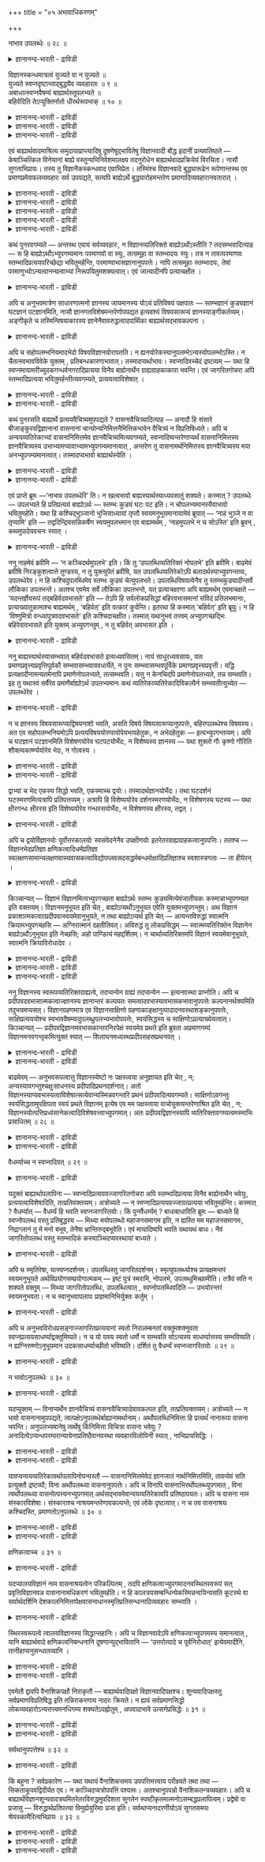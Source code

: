 +++
title = "०५ अभावाधिकरणम्"

+++

नाभाव उपलब्धेः ॥ २८ ॥  
<details><summary>ज्ञानानन्द-भारती - द्राविडी</summary>

नाबाव उबलप्ते: ॥ २८ ॥
</details>

विज्ञानस्कन्धमात्रत्वं युज्यते वा न युज्यते ॥  
युज्यते स्वप्नदृष्टान्ताद्बुद्ध्यैव व्यवहारतः ॥ ९ ॥  
अबाधात्स्वप्नवैषम्यं बाह्यार्थस्तूपलभ्यते ॥  
बहिर्वदिति तेऽप्युक्तिर्नातो धीरर्थरूपभाक् ॥ १० ॥  
<details><summary>ज्ञानानन्द-भारती - द्राविडी</summary>

--वैयासिक-न्यायमाला
</details>

<details><summary>ज्ञानानन्द-भारती - द्राविडी</summary>

विक्ञाऩस्कन्दम् मात्तिरम् ताऩ् उण्डॆऩ्बदु पॊरुन्दुमा? पॊरुन्दादा? (स्वप्ऩत्तिल् पुत्तियिऩाल् मात्तिरमे व्यवहारम् इरुन्दु वरुवदाल्, स्वप्ऩ तिरुष्टान्दत्तैक् कॊण्डु (इन्द मदम्) पॊरुन्दक् कूडियदु ताऩ्।
</details>

<details><summary>ज्ञानानन्द-भारती - द्राविडी</summary>

(स्वप्ऩम् विऴित्तुक् कॊण्डवुडऩ्) पादिक्कप्पडु वदाल् स्वप्ऩत्तिलिरुन्दु विऴिप्पु निलै वेऱुबट्टुळ्ळदु। वॆळि पदार्त्तमो पार्क्कप्पडुगिऱदु। मेलुम् "वॆळियि लुळ्ळदु पोल" ऎऩ्ऱु नी सॊल्वदुमे (अदु इरुप्पदऱ्कुम् पिरमाणम्)। आगैयाल् विषयङ्गळिऩ् रूबत्तै तरिप्पदु पुत्तियल्ल।
</details>

एवं बाह्यार्थवादमाश्रित्य समुदायाप्राप्त्यादिषु दूषणेषूद्भावितेषु विज्ञानवादी बौद्ध इदानीं प्रत्यवतिष्ठते — केषाञ्चित्किल विनेयानां बाह्ये वस्तुन्यभिनिवेशमालक्ष्य तदनुरोधेन बाह्यार्थवादप्रक्रियेयं विरचिता। नासौ सुगताभिप्रायः। तस्य तु विज्ञानैकस्कन्धवाद एवाभिप्रेतः। तस्मिंश्च विज्ञानवादे बुद्ध्यारूढेन रूपेणान्तस्थ एव प्रमाणप्रमेयफलव्यवहारः सर्व उपपद्यते, सत्यपि बाह्येऽर्थे बुद्ध्यारोहमन्तरेण प्रमाणादिव्यवहारानवतारात् ।

<details><summary>ज्ञानानन्द-भारती - द्राविडी</summary>

\[पौत्तर्गळिल् क्षणिगमाऩ समुदाय रूबमाऩ पाह्य वस्तुक्कळै ऒप्पुक्कॊळ्गिऱ सौत्रान्दिग- वैबाषिगर्गळिऩ् मदम् मुऩ् अदिगरणत्तिल् निरागरिक् कप्पट्टदु। इन्दअदिगरणत्तिल् मऱ्ऱॊरु पिरिविऩराऩ योगासारऩ् ऎऩ्ऱ विक्ञाऩवादियिऩ् मदम् कण्डिक्कप् पडुगिऱदु। अवर्गळ् सॊल्वदु: "वास्तवत्तिल् वॆळियिल् पदार्त्तम् ऒऩ्ऱुमे किडैयादु ऎल्लाम् उळ्ळेयुळ्ळ क्षणिगमाऩ विक्ञाऩम्दाऩ्। अदुवे वॆळियिलुळ्ळ वस्तुबोल् तोऱ्ऱमळिक्किऱदु। स्वप्ऩावस्तैयिल् वॆळि वस्तुक्कळ् इल्लामले ञाऩत्तालेये व्यवहारम् नडैबॆऱुवदुबोल् जाक्रत् कालत्तिलुम् नडैबॆऱलाम्। आगैयाल् विक्ञाऩम् तविर वेऱु ऒऩ्ऱुमिल्लै अदु क्षणिगम्”।
</details>

<details><summary>ज्ञानानन्द-भारती - द्राविडी</summary>

इन्द मदम् सरियल्ल स्वप्ऩत्तिल् कण्ड पदार्त्तङ्गळुक्कु विऴित्तुक् कॊण्डवुडऩ् पादम् एऱ्पडुवदाल् अङ्गु वस्तुक्कळ् इल्लै, तोऱ्ऱम् ताऩ् ऎऩ्गिऱोम्। आऩाल् जाक्रत् कालत्तिल् कण्ड पदार्त्तङ्गळुक्कु पादम् एऱ्पडुवदिल्लैये अदै ऎप्पडि इल्लै ऎऩ्ऱु सॊल्ल मुडियुम्? आगवे स्वप्ऩ तिरुष्टान्दम् इङ्गु पॊरुन्दादु। इन्दिरियङ्गळाल् वॆळियिल् नेरिल् काण्बदे वॆळि वस्तुक्कळ् उण्डु ऎऩ्बदऱ्कु पिरमाणम्। मेलुम् "वॆळियिल् पोल ऎऩ्ऱु नी उबमाऩमागच् चॊल्वदालेये वॆळिप्पॊरुळ् इरुक्कवेण्डुम् पिरसित्तमाग इल्लाद पॊरुळै ऎव्विदम् उबमाऩ मागच् चॊल्ल मुडियुम्? आगैयाल् विक्ञाऩ वादम् सरियल्ल ऎऩ्बदु सित्तान्दम्।\]
</details>

<details><summary>ज्ञानानन्द-भारती - द्राविडी</summary>

इव्विदम् (इदुवरै) वॆळि पदार्त्तम् उण्डु ऎऩ्ऱ वादत्तै आसिरयित्तु समुदायमेऱ्पडादॆऩ्बदु मुदलाऩ तूषणङ्गळै ऎडुत्तुक्काट्टुम्बोदु, विक्ञाऩ वादियाऩ पौत्तऩ् इप्पॊऴुदु किळम्बुगिऱाऩ्।
</details>

<details><summary>ज्ञानानन्द-भारती - द्राविडी</summary>

सिल शिष्यर्गळुक्कु वॆळियिलुळ्ळ वस्तुविल् इरुक्कुम् पऱ्ऱुदलैक् करुदि अल्लवा, अदैयऩु सरित्तु इन्द वॆळि पदार्त्त वादमुऱैयाऩदु एऱ्पट्टदु? अदु सुगदरुडैय (पुत्तरुडैय) अबिप्रा यमिल्लै। अवरुक्को विक्ञाऩम् (अऱिवु) ऎऩ्ऱ ऒरे स्कन्दत्तैच् चॊल्लुम् वादम्दाऩ् सम्मदमाऩदु।
</details>

<details><summary>ज्ञानानन्द-भारती - द्राविडी</summary>

अन्द विक्ञाऩ वादत्तिल्, पिरमाणम् पिरमेयम् पलऩ् ऎऩ्ऱ ऎल्ला व्यवहारमुम् पुत्तियिल् एऱियुळ्ळ उरुवत्तुडऩ्, उळ्ळेयिरुप्पदागवे एऱ्पडुवदाल् पॊरुन्दुगिऱदु। वॆळि पदार्त्तमिरुन्दालुङ्गूड, पुत्तियिल् एऱुदल् इल्लामल्, पिरमाणम् मुदलाऩ व्यवहारम् एऱ्पडाददिऩाल्।
</details>

कथं पुनरवगम्यते — अन्तस्थ एवायं सर्वव्यवहारः, न विज्ञानव्यतिरिक्तो बाह्योऽर्थोऽस्तीति ? तदसम्भवादित्याह — स हि बाह्योऽर्थोऽभ्युपगम्यमानः परमाणवो वा स्युः, तत्समूहा वा स्तम्भादयः स्युः। तत्र न तावत्परमाणवः स्तम्भादिप्रत्ययपरिच्छेद्या भवितुमर्हन्ति, परमाण्वाभासज्ञानानुपपत्तेः। नापि तत्समूहाः स्तम्भादयः, तेषां परमाणुभ्योऽन्यत्वानन्यत्वाभ्यां निरूपयितुमशक्यत्वात्। एवं जात्यादीनपि प्रत्याचक्षीत ।

<details><summary>ज्ञानानन्द-भारती - द्राविडी</summary>

इन्द ऎल्ला व्यवहारमुम् उळ्ळेयुळ्ळदुदाऩ्। विक्ञाऩत्तिऱ्कु वेऱाग वॆळि पदार्त्तम् किडैयादु ऎऩ्ऱु ऎप्पडि अऱियप्पडुगिऱदु ऎऩ्ऱाल्, अदु सम्बविक्काददिऩाल् ऎऩ्ऱु सॊल्गिऱाऩ्। ऒप्पुक् कॊळ्ळप्पडुगिऱ अन्द वॆळि पदार्त्तम् ऎऩ्बदु परमाणुक्कळाग इरुक्कुमा अल्लदु, अवैगळिऩ् समूहङ्गळागिय तूण् मुदलियदाग इरुक्कुमा? अदिल् परमाणुक्कळो स्तम्बम् (तूण्) मुदलाऩ अऱिविऩ् विषयमाग इरुक्कमुडियादु (स्तूलमाऩ ऒरु तूण् ऎऩ्ऱ ञाऩम् एऱ्पडमुडियादु) तूण् मुदलियवै अवैगळुडैय (परमाणुक्कळिऩ्) समूहङ्गळ् ऎऩ्ऱु सॊल्लमुडियादु। अवै परमाणुक्कळिलिरुन्दु वेऱा वेऱिल्लैया ऎऩ्ऱु निरूबिक्कमुडियाददिऩाल् इव्विदमे जादि (इऩम्) मुदलियवैगळैयुम् इल्लै ऎऩ्ऱु सॊल्लिविडलाम्। \[जादि, कुणम्, कर्मा इवै इवैगळैयुडैयदिलिरुन्दु वेऱा वेऱिल्लैया ऎऩ्ऱु निरूबिक्क मुडियाददिऩाल्\]
</details>

अपि च अनुभवमात्रेण साधारणात्मनो ज्ञानस्य जायमानस्य योऽयं प्रतिविषयं पक्षपातः — स्तम्भज्ञानं कुड्यज्ञानं घटज्ञानं पटज्ञानमिति, नासौ ज्ञानगतविशेषमन्तरेणोपपद्यत इत्यवश्यं विषयसारूप्यं ज्ञानस्याङ्गीकर्तव्यम्। अङ्गीकृते च तस्मिन्विषयाकारस्य ज्ञानेनैवावरुद्धत्वादपार्थिका बाह्यार्थसद्भावकल्पना ।

<details><summary>ज्ञानानन्द-भारती - द्राविडी</summary>

मेलुम्, अऩुबवमात्तिरत्तिऩाल् पॊदुवायुळ्ळ तऩ्मैयुडैयदाय् एऱ्पडुम् ञाऩत्तिऱ्कु ऒव्वॊरु विषयमाग तूण् ञाऩम्, सुवर्ञाऩम्, कुडञाऩम्, वस्तिरञाऩम् ऎऩ्ऱ इन्द पक्षबादम् (तऩित्तऩियाय् कुऱिप्पिडुदल्) ऎदु उण्डो, अदु ञाऩत्तिलुळ्ळ वित्यासमऩ्ऩियिल् पॊरुन्दादु ऎऩ्ऱु ञाऩत्तिऱ्कु विषयत्तुडऩ् सारूप्यम् (समाऩ रूबत्तुडऩिरुक्कुम् तऩ्मै) अवसियम् अङ्गीगरिक्कवेण्डुम्। अदु अङ्गीगरिक्कप्पट्टाल्, विषयत्तिऩ् आगारम् (उरुवम्) ञाऩत्तिऩालेये सित्तित्तुविडुगिऱबडियाल्, वॆळि पदार्त्तत्तिऱ्कु इरुप्पै कल्बिप्पदु पिरयोजऩमऱ्ऱदु।
</details>

अपि च सहोपलम्भनियमादभेदो विषयविज्ञानयोरापतति। न ह्यनयोरेकस्यानुपलम्भेऽन्यस्योपलम्भोऽस्ति। न चैतत्स्वभावविवेके युक्तम् , प्रतिबन्धकारणाभावात्। तस्मादप्यर्थाभावः। स्वप्नादिवच्चेदं द्रष्टव्यम् — यथा हि स्वप्नमायामरीच्युदकगन्धर्वनगरादिप्रत्यया विनैव बाह्येनार्थेन ग्राह्यग्राहकाकारा भवन्ति। एवं जागरितगोचरा अपि स्तम्भादिप्रत्यया भवितुमर्हन्तीत्यवगम्यते, प्रत्ययत्वाविशेषात् ।

<details><summary>ज्ञानानन्द-भारती - द्राविडी</summary>

मेलुम्, सेर्न्देयऱिप्पडुगिऱदॆऩ्ऱ नियमत्ति ऩाल्, , विषयत्तिऱ्कुम्, विक्ञाऩत्तिऱ्कुम् ‘अबेदम् (वेऱिल्लात् तऩ्मै) एऱ्पडुगिऩ्ऱदु। एऩॆऩ्ऱाल् इवैगळिल् ऒऩ्ऱु अऱियप्पडविल्लैयाऩाल् मऱ्ऱॊऩ्ऱुम् अऱियप्पडुवदिल्लै। इदुवो स्वबावत्तिल् वॆव्वेऱायिरुन्दाल् युक्तमागादु, तडै सॆय्यक्कूडिय कारणमिल्लाददिऩाल्। अदिऩालेयुम् कूड, वॆळिप्पदार्त्तत्तिऱ्कु इल्लामै।
</details>

<details><summary>ज्ञानानन्द-भारती - द्राविडी</summary>

स्वप्ऩम् मुदलियदैप् पोलवुम् इदु अऱियप् पड वेण्डुम्। ऎप्पडि स्वप्ऩम्, मायै, काऩल् जलम्, कन्दर्व नगरम् मुदलिय अऱिवुगळ् वॆळि पदार्त्तम् इल्लामले । किरहिक्कप्पडुवदु किरहिप्पदु ऎऩ्ऱ वडिवमाग ‘आगिऩ्ऱऩवो अव्विदमे विऴिप्पि लुण्डागुम् तूण् मुदलिय 'अऱिवुगळुम् इरुप्पदु न्यायम् ऎऩ्ऱु तॆरिगिऱदु। पिरत्ययम् ऎऩ्ऱ तऩ्मैयिल् विसेषमिल्लाददिऩाल्।
</details>

कथं पुनरसति बाह्यार्थे प्रत्ययवैचित्र्यमुपपद्यते ? वासनावैचित्र्यादित्याह — अनादौ हि संसारे बीजाङ्कुरवद्विज्ञानानां वासनानां चान्योन्यनिमित्तनैमित्तिकभावेन वैचित्र्यं न विप्रतिषिध्यते। अपि च अन्वयव्यतिरेकाभ्यां वासनानिमित्तमेव ज्ञानवैचित्र्यमित्यवगम्यते, स्वप्नादिष्वन्तरेणाप्यर्थं वासनानिमित्तस्य ज्ञानवैचित्र्यस्य उभाभ्यामप्यावाभ्यामभ्युपगम्यमानत्वात् , अन्तरेण तु वासनामर्थनिमित्तस्य ज्ञानवैचित्र्यस्य मया अनभ्युपगम्यमानत्वात्। तस्मादप्यभावो बाह्यार्थस्येति ।

<details><summary>ज्ञानानन्द-भारती - द्राविडी</summary>

वॆळिप्पदार्त्तम् इल्लैयाऩाल् अऱिविल् वैसित्र्यम् (पलविदमाऩ तऩ्मै) ऎप्पडि पॊरुत्त मागुम्? ऎऩ्ऱाल्, वासऩैगळिऩ् वैसित्र्यत्तिऩाल् ऎऩ्ऱु सॊल्गिऱार् अनादियायुळ्ळ संसारत्तिल्, विदैयुम् मुळैयुम्बोल, विक्ञाऩङ्गळुक्कुम् वासऩैगळुक्कुम् ऒऩ्ऱुक्कॊऩ्ऱु निमित्तमायुम् नैमित्तिगमायुमुळ्ळ तऩ्मैयिऩाल् वैसित्र्यम् इरुप्पदाग सॊल्वदु विरोदप्पडादु।
</details>

<details><summary>ज्ञानानन्द-भारती - द्राविडी</summary>

मेलुम्, अऩ्वयत्तिऩालुम् वियदिरेगत्तिऩालुम् वासऩैगळै निमित्तमायुडैयदुदाऩ् ञाऩत्तिलुळ्ळ वैसित्र्यम् ऎऩ्ऱु अऱियप्पडुगिऱदु; स्वप्ऩम् मुदलियवैगळिल् पदार्त्तम् इल्लादबोदिलुम् वासऩैगळै निमित्तमायुडैयदु ञाऩत्तिलुळ्ळ वैसिदर्यम् ऎऩ्ऱु नम् इरुवर्गळालुमे ऒप्पुक् कॊळ्ळप्पडुवदाल्। वासऩैयिल्लामल्, पदार्त्तत्तै निमित्तमायुडैयदाऩ ञाऩ वैसित्र्यम् ऎऩ्ऩाल् ऒप्पुक्कॊळ्ळप्पडाददिऩाल्, आगैयालुम् वॆळि पदार्त्तत्तिऱ्कु इल्लामै (सित्तिक्किऱदु) ऎऩ्ऱु।
</details>

एवं प्राप्ते ब्रूमः —‘नाभाव उपलब्धेरि’ ति। न खल्वभावो बाह्यस्यार्थस्याध्यवसातुं शक्यते। कस्मात् ? उपलब्धेः — उपलभ्यते हि प्रतिप्रत्ययं बाह्योऽर्थः — स्तम्भः कुड्यं घटः पट इति। न चोपलभ्यमानस्यैवाभावो भवितुमर्हति। यथा हि कश्चिद्भुञ्जानो भुजिसाध्यायां तृप्तौ स्वयमनुभूयमानायामेवं ब्रूयात् — ‘नाहं भुञ्जे न वा तृप्यामि’ इति — तद्वदिन्द्रियसन्निकर्षेण स्वयमुपलभमान एव बाह्यमर्थम् , ‘नाहमुपलभे न च सोऽस्ति’ इति ब्रुवन् , कथमुपादेयवचनः स्यात् ।

<details><summary>ज्ञानानन्द-भारती - द्राविडी</summary>

सित्तान्दम्: इव्विदम् एऱ्पडुम्बोदु सॊल् किऱोम्: “इल्लैयॆऩ्बदिल्लै, अऱियप्पडुवदाल्” ऎऩ्ऱु। वॆळि पदार्त्तत्तिऱ्कु अबावम्, इल्लामै तीर्माऩिक्कमुडियादु। एऩ्? 'अऱियप्पडुवदाल्" ऒव्वॊरु अऱिविलुम् वॆळिप्पदार्त्तम् - तूण्, सुवर्, कुडम्, वस्तिरम् ऎऩ्ऱु अऱियप्पडुगिऱदिल्लैया? अऱियप्पडुम् वस्तुविऱ्के इल्लामै इरुप्पदु न्यायमागादु साप्पिट्टुक् कॊण्डिरुक्किऱ ऒरुवऩ् साप्पिडुवदिऩाल् एऱ्पडुम् तिरुप्ति तऩ्ऩाल् अऩुबविक् कप्पट्टुक् कॊण्डिरुक्कुम्बोदु, “नाऩ् साप्पिड विल्लै, नाऩ् तिरुप्तियडैयविल्लै” ऎऩ्ऱु इव्वाऱु सॊऩ्ऩाऩेयाऩाल् ऎप्पडियो, अप्पडियेदाऩ् इन्दिरियत्तिऩुडैय सेर्क्कैयिऩाल् वॆळिप्पदार् त्तत्तै ताऩ् अऱिन्दुगॊण्डे “नाऩ् अऱियविल्लै, अदुवुम् इल्लै” ऎऩ्ऱु सॊल्बवऩ् ऒप्पुक्कॊळ्ळक् कूडिय पेच्चुळ्ळवऩाग ऎप्पडियावाऩ्?
</details>

ननु नाहमेवं ब्रवीमि — ‘न कञ्चिदर्थमुपलभे’ इति। किं तु ‘उपलब्धिव्यतिरिक्तं नोपलभे’ इति ब्रवीमि। बाढमेवं ब्रवीषि निरङ्कुशत्वात्ते तुण्डस्य, न तु युक्त्युपेतं ब्रवीषि, यत उपलब्धिव्यतिरेकोऽपि बलादर्थस्याभ्युपगन्तव्यः, उपलब्धेरेव। न हि कश्चिदुपलब्धिमेव स्तम्भः कुड्यं चेत्युपलभते। उपलब्धिविषयत्वेनैव तु स्तम्भकुड्यादीन्सर्वे लौकिका उपलभन्ते। अतश्च एवमेव सर्वे लौकिका उपलभन्ते, यत् प्रत्याचक्षाणा अपि बाह्यमर्थम् एवमाचक्षते — ‘यदन्तर्ज्ञेयरूपं तद्बहिर्वदवभासते’ इति — तेऽपि हि सर्वलोकप्रसिद्धां बहिरवभासमानां संविदं प्रतिलभमानाः, प्रत्याख्यातुकामाश्च बाह्यमर्थम् , ‘बहिर्वत्’ इति वत्कारं कुर्वन्ति। इतरथा हि कस्मात् ‘बहिर्वत्’ इति ब्रूयुः। न हि ‘विष्णुमित्रो वन्ध्यापुत्रवदवभासते’ इति कश्चिदाचक्षीत। तस्मात् यथानुभवं तत्त्वम् अभ्युपगच्छद्भिः बहिरेवावभासते इति युक्तम् अभ्युपगन्तुम् , न तु बहिर्वत् अवभासत इति ।

<details><summary>ज्ञानानन्द-भारती - द्राविडी</summary>

"ऒरु पदार्त्तत्तैयुम् नाऩ् अऱियविल्लै ऎऩ्ऱु इव्विदम् सॊल्लविल्लै। अऱिविऱ्कु वेऱाग ऎदैयुम् अऱियविल्लै ऎऩ्ऱुदाऩ् सॊल्गिऱेऩ्" ऎऩ्ऱाल्, वास्तवम्। अव्विदम्दाऩ् सॊल्गिऱाय्, उऩ् वाय्क्कुत् तडैयिल्लाददिऩाल् पेसुवदिल् कट्टुप्पाडु इल्लाददिऩाल्); आऩाल्, पॊरुत्तत् तुडऩ् कूडिऩदागच् चॊल्लविल्लै। एऩॆऩ्ऱाल्, अऱिवदिऩालेये अऱिविऱ्कु वेऱायिरुक्कुम् तऩ्मैयुम्गूड पदार्त्तत् तिऱ्कु "पलात्" कट्टायमाग ऒप्पुक्कॊळ्ळवेण्डियदे यागुम्। ऎवऩुम् अऱिवैये तूण्, सुवर् ऎऩ्ऱु अऱिवदु किडैयादु। उलगत्तिलुळ्ळ यावरुम् तूण्, सुवर् मुदलियवैगळै अऱिविऱ्कु विषयमागवेदाऩ् अऱिगिऱार्गळ्। वॆळिप्पदार्त् तत्तैये मऱुप्पवर्गळुम् कूड, “ऎदु उळ्ळे अऱियप्पडुम् रूबत्तुडऩ् इरुक्किऱदो, अदु वॆळियिल् इरुप्पदु । पोलत् तोऩ्ऱुगिऱदु”। ऎऩ्ऱु ऎदिऩाल् ़ सॊल्गिऱार्गळो, अदिऩालुम्गूड ऎल्ला उलगत्तारुम् इव्विदमागवे (अऱिविऱ्कु विषयमागवे) अऱिगिऱार्गळ्। 'अवर्गळुम् (वॆळिप्पॊरुळै मऱुप्पवरुम्) कूड ऎल्ला उलगत्तारुक्कुम् पिरसित्तमाय् वॆळियिल् तोऩ्ऱुम् ञाऩत्तै अऱिन्दुगॊण्डे, वॆळियिलुळ्ळ पदार्त् तत्तै मऱुक्क ऎण्णम् कॊण्डु “वॆळियिल् पोल” ऎऩ्ऱु “पोल” ऎऩ्ऱ सप्तत्तै उबयोगिक्किऱार्गळ्। वेऱुविदमाऩाल् (वॆळियिल् पॊरुळे इल्लै याऩाल्) 'वॆळियिल् पोल" ऎऩ्ऱु ऎप्पडि सॊल्लुवार्गळ्? "विष्णुमित्रऩ् मलडिमगऩ् पोल तोऩ्ऱुगिऱाऩ्” ऎऩ्ऱु यारुम् सॊल्वदु किडैया तल्लवा? आगैयाल् अऩुबवप्पडि तत्वत्तै ऒप्पुक् कॊळ्बवर्गळाल् "वॆळियिल्दाऩ् तोऩ्ऱुगिऱदु” ऎऩ्ऱु ऒप्पुक्कॊळ्वदुदाऩ् न्यायम्; "वॆळियिल् पोल तोऩ्ऱुगिऱदु” ऎऩ्बदु न्यायमागादु।
</details>

ननु बाह्यस्यार्थस्यासम्भवात् बहिर्वदवभासते इत्यध्यवसितम्। नायं साधुरध्यवसायः, यतः प्रमाणप्रवृत्त्यप्रवृत्तिपूर्वकौ सम्भवासम्भवाववधार्येते, न पुनः सम्भवासम्भवपूर्विके प्रमाणप्रवृत्त्यप्रवृत्ती। यद्धि प्रत्यक्षादीनामन्यतमेनापि प्रमाणेनोपलभ्यते, तत्सम्भवति। यत्तु न केनचिदपि प्रमाणेनोपलभ्यते, तन्न सम्भवति। इह तु यथास्वं सर्वैरेव प्रमाणैर्बाह्योऽर्थ उपलभ्यमानः कथं व्यतिरेकाव्यतिरेकादिविकल्पैर्न सम्भवतीत्युच्येत — उपलब्धेरेव ।

<details><summary>ज्ञानानन्द-भारती - द्राविडी</summary>

वॆळिप्पदार्त्तम् सम्बविक्काददिऩाल् अल्लवा वॆळियिल्बोल तोऩ्ऱुगिऱदु” ऎऩ्ऱु मुडिवु कट्टप्पट्टदु!” ऎऩ्ऱाल्, इन्दत् तीर्माऩम् ऒऴुङ्गाऩ तल्ल। एऩॆऩ्ऱाल्, सम्बविक्कुम् सम्बविक्कादु ऎऩ्ऱ इरण्डुम् पिरमाणम् पिरविरुत्तिक्किऱदा पिरविरुत्तिक्क विल्लैया ऎऩ्बदै मुऩ्ऩिट्टे तीर्माऩिक्कप्पडु किऩ्ऱऩ; सम्बविक्कुम् सम्बविक्कादु ऎऩ्बदै मुऩ्ऩिट्टु पिरमाणत्तिऩ् पिरविरुत्तियुम् पिरविरुत् तियिऩ् इल्लामैयुम् तीर्माऩिक्कप् पडुवदिल्लै। पिरत्यक्षम् मुदलाऩवैगळिल् एदेऩुम् ऒरु पिरमाणत्तिऩालावदु ऎदु अऱियप्पडुगिऱदो, अदु सम्बविक्किऱदु; ऎदु ऒरुविद पिरमाणत्तिऩालुम् अऱियप् पडविल्लैयो, अदु सम्बविक्कादु। इङ्गेयो, अदऱ्कुत्तक्कबडि ऎल्ला पिरमाणङ्गळालेयुमे अऱियप् पडुगिऱ वॆळिप्पदार्त्तम्, वेऱा वेऱिल्लैया ऎऩ्बदु मुदलाऩ विगल्बङ्गळिऩाल्, सम्बविक्कादु ऎऩ्ऱु ऎप्पडि सॊल्लमुडियुम्? अऱियप्पडुगिऱदु ऎऩ्ऱ कारणत् तिऩालेये।
</details>

न च ज्ञानस्य विषयसारूप्याद्विषयनाशो भवति, असति विषये विषयसारूप्यानुपपत्तेः, बहिरुपलब्धेश्च विषयस्य। अत एव सहोपलम्भनियमोऽपि प्रत्ययविषययोरुपायोपेयभावहेतुकः, न अभेदहेतुकः — इत्यभ्युपगन्तव्यम्। अपि च घटज्ञानं पटज्ञानमिति विशेषणयोरेव घटपटयोर्भेदः, न विशेष्यस्य ज्ञानस्य — यथा शुक्लो गौः कृष्णो गौरिति शौक्ल्यकार्ष्ण्ययोरेव भेदः, न गोत्वस्य ।

<details><summary>ज्ञानानन्द-भारती - द्राविडी</summary>

मेलुम्, अऱिविऱ्कु विषयत्तिऩ् सारूप्यम् इरुप्पदिऩाल् विषयत्तिऱ्कु इल्लामै एऱ्पडादु, विषयमेयिल्लैयाऩाल् विषयत्तिऩ् सारूप्यम् ऎऩ्बदु पॊरुन्दादिऩाल्; विषयमुम् वॆळियिल् तॆरिवदाल्। इदिऩालेये सेर्न्दाप्पोल् तॆरिगिऱ तॆऩ्ऱ नियममुम् पिरत्ययत्तिऱ्कुम् (उळ्ञाऩत्तिऱ्कुम्) विषयत्तिऱ्कुम् उबायम् (सादऩम्) उबेयम् (सात्यम्) ऎऩ्ऱ तऩ्मैयै कारणमाग उडैयदु, अबेदत्तै (वेऱाग इल्लामैयै) कारणमागवु टैयदल्ल ऎऩ्ऱु ऒप्पुक्कॊळ्ळवेण्डुम्।
</details>

<details><summary>ज्ञानानन्द-भारती - द्राविडी</summary>

मेलुम्, कुडञाऩम्, वस्तिरञाऩम् ऎऩ्बदिल् विसेषणमायिरुक्कुम् कुडम्, वस्तिरम् इवैगळुक् कुळ्दाऩ् पेदम् (वेऱ्ऱुमै), विसेषिक्कप्पडुम् ञाऩत्तिऱ्कु अल्ल; “वॆळुप्पाऩ पसु, करुप्पाऩ पसु” ऎऩ्बदिल् वॆळुप्पुत् तऩ्मैक्कुम् करुप्पुत् तऩ्मैक्कुम् पेदमे तविर, पसुत् तऩ्मैक्कु अल्ल, ऎऩ्बदु पोल।
</details>

द्वाभ्यां च भेद एकस्य सिद्धो भवति, एकस्माच्च द्वयोः। तस्मादर्थज्ञानयोर्भेदः। तथा घटदर्शनं घटस्मरणमित्यत्रापि प्रतिपत्तव्यम्। अत्रापि हि विशेष्ययोरेव दर्शनस्मरणयोर्भेदः, न विशेषणस्य घटस्य — यथा क्षीरगन्धः क्षीररस इति विशेष्ययोरेव गन्धरसयोर्भेदः, न विशेषणस्य क्षीरस्य, तद्वत् ।

<details><summary>ज्ञानानन्द-भारती - द्राविडी</summary>

इरण्डायिरुप्पवैगळिलिरुन्दु ऒऩ्ऱायिरुप्प तऱ्कु पेदम् सित्तिक्कुम्; ऒऩ्ऱायिरुप्पदिलिरुन्दु इरण्डायिरुप्पवैगळुक्कुम् (पेदम् सित्तिक्कुम्)। आगैयाल् विषयम् ञाऩम् इवैगळुक्कुळ् पेदम्। अप्पडिये कुडत्तिऩ् तर्सऩम्, कुडत्तिऩ् स्मरणम् ऎऩ्ऱ इन्दविडत्तिलुम् अऱिय वेण्डुम्। इङ्गेयुम् विसेषिक् कप्पडुगिऱ तर्सऩम्, स्मरणम् इवैगळुक्कुत्ताऩ् पेदम्, विसेषणमाऩ कुडत्तिऱ्कु इल्लै। पालिऩ् कन्दम् पालिऩ् रसम् ऎऩ्बदिल् विसेषिक्कप्पडुगिऱ कन्दम्, रसम् इवैगळुक्कुत्ताऩ् पेदमे तविर विसेषणमाऩ पालुक्कु इल्लै ऎऩ्बदु ऎप्पडियो अदैप्पोल।
</details>

अपि च द्वयोर्विज्ञानयोः पूर्वोत्तरकालयोः स्वसंवेदनेनैव उपक्षीणयोः इतरेतरग्राह्यग्राहकत्वानुपपत्तिः। ततश्च — विज्ञानभेदप्रतिज्ञा क्षणिकत्वादिधर्मप्रतिज्ञा स्वलक्षणसामान्यलक्षणवास्यवासकत्वाविद्योपप्लवसदसद्धर्मबन्धमोक्षादिप्रतिज्ञाश्च स्वशास्त्रगताः — ता हीयेरन् ।

<details><summary>ज्ञानानन्द-भारती - द्राविडी</summary>

मेलुम्, मुऩ्बिऩ् कालङ्गळिलुळ्ळ इरण्डु अऱिवुगळुम् तम् तम् अऱिविऩुडऩेये नासमागि विडुगिऱबडियाल्, ऒऩ्ऱुक्कॊऩ्ऱु किरहिक्कप्पडुवदु, किरहिप्पदु ऎऩ्ऱ तऩ्मै पॊरुन्दादु। (इरण्डुम् क्षणिगमायिरुप्पदालुम्, इरण्डैयुम् किरहिप् पदऱ्कुळ्ळ स्तिरमाऩ वेऱु अऱिवै ऒप्पुक् कॊळ्ळाददिऩालुम्) अदिऩालेये, विक्ञाऩङ् गळुक्कुळ् पेदम् ऎऩ्ऱ पिरदिक्ञै, क्षणिगत्तऩ्मै मुदलाऩ तर्म विषयमाऩ पिरदिक्ञै, तऩिप्पट्टदु, पॊदुवाऩदु वास्य वासगत्तऩ्मै (पिऩ् वरुम् ञाऩम् मुऩ् उळ्ळ ञाऩम्) अवित्या सम्बन्दत्ताल् एऱ्पडुम् सत् तर्मम् असत् तर्मम् सदसत् तर्मम्, पन्दम्, मोक्षम्, मुदलाऩ अन्द पिरदिक्ञैगळुम् तऩ् सास्तिरत्तिलुळ्ळवै कॆट्टुविडुम्।
</details>

किञ्चान्यत् — विज्ञानं विज्ञानमित्यभ्युपगच्छता बाह्योऽर्थः स्तम्भः कुड्यमित्येवंजातीयकः कस्मान्नाभ्युपगम्यत इति वक्तव्यम्। विज्ञानमनुभूयत इति चेत् , बाह्योऽप्यर्थोऽनुभूयत एवेति युक्तमभ्युपगन्तुम्। अथ विज्ञानं प्रकाशात्मकत्वात्प्रदीपवत्स्वयमेवानुभूयते, न तथा बाह्योऽप्यर्थ इति चेत् — अत्यन्तविरुद्धां स्वात्मनि क्रियामभ्युपगच्छसि — अग्निरात्मानं दहतीतिवत्। अविरुद्धं तु लोकप्रसिद्धम् — स्वात्मव्यतिरिक्तेन विज्ञानेन बाह्योऽर्थोऽनुभूयत इति नेच्छसि; अहो पाण्डित्यं महद्दर्शितम्। न चार्थाव्यतिरिक्तमपि विज्ञानं स्वयमेवानुभूयते, स्वात्मनि क्रियाविरोधादेव ।

<details><summary>ज्ञानानन्द-भारती - द्राविडी</summary>

वेऱॊरु विषयम् विक्ञाऩम् विक्ञाऩम् ऎऩ्ऱु ऒप्पुक्कॊळ्गिऱवराल्, तूण् सुवर् ऎऩ्बदु पोलुळ्ळ वॆळिप्पदार्त्तम् एऩ् ऒप्पुक्कॊळ्ळप्पड विल्लैयॆऩ्ऱु सॊल्ल वेण्डुम्; “विक्ञाऩम् अऩुबविक्कप्पडुगिऱदु” ऎऩ्ऱाल्, वॆळिप्पदार्त्तमुम् ताऩ् अऩुबविक्कप्पडुगिऱदेयॆऩ्ऱु ऒप्पुक्कॊळ्वदु उसिदमागुम्।
</details>

<details><summary>ज्ञानानन्द-भारती - द्राविडी</summary>

“विक्ञाऩम्, तीबम्बोल, पिरगास स्वरूब मायिरुप्पदाल् ताऩागवे अऱियप्पडुगिऱदु, वॆळिप्प तार्त्तमो अप्पडियिल्लै” ऎऩ्ऱाल्, मिगवुम् विरुत्तमाग (तऩक्कु) तऩ्ऩिडत्तिलेये किरियै (वियाबारम्) ऎऩ्बदै ऒप्पुक्कॊळ्गिऱाय्, अक्ऩि तऩ्ऩै कॊळुत् तिक्कॊळ्गिऱदु ऎऩ्बदैप् पोल। तऩक्कु वेऱायुळ्ळ विक्ञाऩत्तिऩाल् वॆळिप्पदार्त्तम् अऩुबविक्कप् पडुगिऱदॆऩ्ऱु विरोदमऱ्ऱदाय् उलगत्तिल् पिरसित्त मायिरुप्पदै (ऒप्पुक्कॊळ्ळ) नी विरुम्बविल्लै। अहो आच्चर्यमाऩ महत्ताऩ पाण्डित्यम् काट्टप् पट्टुविट्टदु।
</details>

<details><summary>ज्ञानानन्द-भारती - द्राविडी</summary>

मेलुम्, पदार्त्तत्तिऱ्कु वेऱायुळ्ळ विक्ञाऩम् कूड ताऩागवे अऱियप्पडुवदिल्लै, तऩ्ऩिडत्तिल् तऩक्कु किरियै विरोदप्पडुवदिऩालेये।
</details>

ननु विज्ञानस्य स्वरूपव्यतिरिक्तग्राह्यत्वे, तदप्यन्येन ग्राह्यं तदप्यन्येन — इत्यनवस्था प्राप्नोति। अपि च प्रदीपवदवभासात्मकत्वाज्ज्ञानस्य ज्ञानान्तरं कल्पयतः समत्वादवभास्यावभासकभावानुपपत्तेः कल्पनानर्थक्यमिति तदुभयमप्यसत्। विज्ञानग्रहणमात्र एव विज्ञानसाक्षिणो ग्रहणाकाङ्क्षानुत्पादादनवस्थाशङ्कानुपपत्तेः, साक्षिप्रत्यययोश्च स्वभाववैषम्यादुपलब्ध्रुपलभ्यभावोपपत्तेः, स्वयंसिद्धस्य च साक्षिणोऽप्रत्याख्येयत्वात्। किञ्चान्यत् — प्रदीपवद्विज्ञानमवभासकान्तरनिरपेक्षं स्वयमेव प्रथते इति ब्रुवता अप्रमाणगम्यं विज्ञानमनवगन्तृकमित्युक्तं स्यात् — शिलाघनमध्यस्थप्रदीपसहस्रप्रथनवत् ।

<details><summary>ज्ञानानन्द-भारती - द्राविडी</summary>

“विक्ञाऩत्तिऱ्कु, तऩ् स्वरूबत्तिऱ्कु वेऱा युळ्ळदाल् किरहिक्कप्पडुम् तऩ्मैयॆऩ्ऱाल्, अदुवुम् वेऱॊऩ्ऱाल् किरहिक्कप्पडवेण्डुम्। अदुवुम् मऱ्ऱॊऩ्ऱिऩाल् किरहिक्कप्पडवेण्डुम्। ऎऩ्ऱु अऩवस्तै (मुडिवु इल्लात्तऩ्मै) एऱ्पडुगिऱदु। मेलुम् ञाऩम् तीबम्बोल पिरगास स्वरूबमा यिरुप्पदाल् अदऱ्कु (अदै किरहिक्कक् कूडियदाय्) वेऱु ञाऩम् कल्बिप्पवऩुक्कु, इरण्डुम् सममायिरुप्पदाल् पिरगासप्पडुत्तप्पडुवदु पिरगासप् पडुत्तुवदु ऎऩ्ऱ तऩ्मै पॊरुन्दाददिऩाल् (अन्द) कल्बऩैक्कुप् पिरयोजऩ मऱ्ऱ तऩ्मैये" ऎऩ्ऱाल्, अन्द इरण्डुमे सरियल्ल। विक्ञाऩत्तै किरहित्त मात्तिरत्तिलेये विक्ञाऩत् तिऱ्कु साक्षियायिरुप्पदै किरहिप्पदऱ्कु, आगाङ्ग्षै (वेऱॊऩ्ऱु वेण्डुमॆऩ्ऱ ऎण्णम्) एऱ्पडाद तिऩाल्, अऩवस्तै विषयमाऩ सन्देहम् पॊरुन्दादु।' साक्षिक्कुम् पिरत्ययत्तिऱ्कुम् स्वबावत् तिलेये वित्यासमिरुप्पदिऩाल्, अऱिगिऱदु अऱियप् पडुवदु ऎऩ्ऱ तऩ्मै पॊरुन्दुवदाल् ताऩागवे सित्तमायुळ्ळ साक्षियै मऱुक्क मुडियाददिऩालुम्।
</details>

<details><summary>ज्ञानानन्द-भारती - द्राविडी</summary>

वेऱॊरु विषयम्-विक्ञाऩमाऩदु तीबम्बोल, पिरगासप्पडुत्तुगिऱ वेऱु ऎदैयुम् अबेक्षिक्कामल् ताऩागवे सित्तिक्किऱदु ऎऩ्ऱु सॊल्बवराल्, विक्ञाऩम् पिरमाणङ्गळाल् अऱियप्पडुवदिल्लै, अदै अऱिबवऩुम् किडैयादु, ऎऩ्ऱु सॊऩ्ऩदाग आगिऱदु। इदु कॆट्टियाऩ पाऱैक्कुळ् इरुक्कुम् आयिरम् विळक्कुगळ् सित्तिप्पदु पोल।
</details>

बाढमेवम् — अनुभवरूपत्वात्तु विज्ञानस्येष्टो नः पक्षस्त्वया अनुज्ञायत इति चेत् , न; अन्यस्यावगन्तुश्चक्षुःसाधनस्य प्रदीपादिप्रथनदर्शनात्। अतो विज्ञानस्याप्यवभास्यत्वाविशेषात्सत्येवान्यस्मिन्नवगन्तरि प्रथनं प्रदीपवदित्यवगम्यते। साक्षिणोऽवगन्तुः स्वयंसिद्धतामुपक्षिपता स्वयं प्रथते विज्ञानम् इत्येष एव मम पक्षस्त्वया वाचोयुक्त्यन्तरेणाश्रित इति चेत् , न; विज्ञानस्योत्पत्तिप्रध्वंसानेकत्वादिविशेषवत्त्वाभ्युपगमात्। अतः प्रदीपवद्विज्ञानस्यापि व्यतिरिक्तावगम्यत्वमस्माभिः प्रसाधितम् ॥ २८ ॥

<details><summary>ज्ञानानन्द-भारती - द्राविडी</summary>

“वास्तवम्, अप्पडियेदाऩ् आऩाल् विक्ञाऩत् तिऱ्कु अऩुबवरूबत् तऩ्मैयिरुप्पदाल् ऎङ्गळुक्कु इष्टमायुळ्ळ पक्षम्दाऩ् उम्माल् अऩुमदिक्कप् पडुगिऱदु” ऎऩ्ऱाल्, अप्पडियल्ल, कण् मुदलियदै सादऩमायुडैय, वेऱायुळ्ळ, अऱिबवऩुक्कु तीबम् मुदलियदु सित्तिप्पदागक् काण्बदाल्। आगैयाल्, पिरगासप्पडुत्तप्पडुम् तऩ्मैयिल् वित्यासम् इल्लाद तिऩाल् विक्ञाऩत्तिऱ्कुम् कूड वेऱाय् अऱिबवऩ् इरुन्दाल् ताऩ् तीबत्तैप्पोल, सित्ति एऱ्पडुम् ऎऩ्ऱु अऱियप्पडुगिऱदु।
</details>

<details><summary>ज्ञानानन्द-भारती - द्राविडी</summary>

अऱिगिऱवऩागिय साक्षिक्कु ताऩागवे सित्तिक् कुम् तऩ्मै ऎऩ्ऱु सॊल्लुम् उम्माल् "विक्ञाऩम् ताऩागवे सित्तिक्किऱदु ऎऩ्ऱ इन्द ऎऩ् पक्षम्दाऩ् वेऱु वार्त्तैगळै उबयोगित्तु, आसिरयिक्कप्पट्टि रुक्किऱदु” ऎऩ्ऱाल्, अप्पडियल्ल, (नी सॊल्लुम् विक्ञा ऩत्तिऱ्कु) उत्पत्ति, नासम्, पलवाऱायिरुत्तल्, मुदलिय विसेषङ्गळुडऩ् कूडियिरुक्कुम् तऩ्मै ऒप्पुक्कॊळ् वदाल्। आगैयाल् तीबम्बोल विक्ञाऩत्तिऱ्कुम् कूड वेऱॊऩ्ऱिऩाल् अऱियप्पडुम् तऩ्मै (उण्डॆऩ्ऱु) नम्माल् ऎडुत्तुक्काट्टि तीर्माऩिक्कप्पट्टदु। (२८)
</details>

वैधर्म्याच्च न स्वप्नादिवत् ॥ २९ ॥  
<details><summary>ज्ञानानन्द-भारती - द्राविडी</summary>

वैदर्म्याच्च न स्वप्नादिवत् ॥ २९ ॥
</details>

यदुक्तं बाह्यार्थापलापिना — स्वप्नादिप्रत्ययवज्जागरितगोचरा अपि स्तम्भादिप्रत्यया विनैव बाह्येनार्थेन भवेयुः, प्रत्ययत्वाविशेषादिति, तत्प्रतिवक्तव्यम्। अत्रोच्यते — न स्वप्नादिप्रत्ययवज्जाग्रत्प्रत्यया भवितुमर्हन्ति। कस्मात् ? वैधर्म्यात् — वैधर्म्यं हि भवति स्वप्नजागरितयोः। किं पुनर्वैधर्म्यम् ? बाधाबाधाविति ब्रूमः — बाध्यते हि स्वप्नोपलब्धं वस्तु प्रतिबुद्धस्य — मिथ्या मयोपलब्धो महाजनसमागम इति, न ह्यस्ति मम महाजनसमागमः, निद्राग्लानं तु मे मनो बभूव, तेनैषा भ्रान्तिरुद्बभूवेति। एवं मायादिष्वपि भवति यथायथं बाधः। नैवं जागरितोपलब्धं वस्तु स्तम्भादिकं कस्याञ्चिदप्यवस्थायां बाध्यते ।

<details><summary>ज्ञानानन्द-भारती - द्राविडी</summary>

“स्वप्ऩम् मुदलाऩदिलुळ्ळ अऱिवुगळ् पोल विऴिप्पु तसैयिल् विषयमागिऱ तूण् मुदलिय पिरत्य यङ्गळुम्गूड वॆळिप्पदार्त्तमिल्लामले इरुक्कलाम्, पिरत्ययम् ऎऩ्ऱ तऩ्मैयिल् वित्यासमिल्लाददिऩाल्” ऎऩ्ऱु वॆळिप्पदार्त्तत्तै मऱुक्किऱवऩाल् ऎदु सॊल्लप्पट्टदो, अदऱ्कु पदिल् सॊल्ल वेण्डुम्। इङ्गु सॊल्लप्पडुगिऱदु - स्वप्ऩम् मुदलाऩदिलुळ्ळ अऱिवुगळ् पोल जागिरत् पिरत्ययङ्गळ् इरुप्पदु न्यायमिल्लै। एऩ्? “वैदर्म्यम् इरुप्पदिऩाल्" स्वप्ऩत्तिऱ्कुम्, जागिरत्तिऱ्कुम् वैदर्म्यम् (तर्मत्तिल् वेऱुबाडु) अल्लवा इरुक्किऱदु! ऎऩ्ऩ वैदर्म्यम्? पादिक्कप्पडुवदु पादिक्कप्पडाददु ऎऩ्ऱु सॊल्गिऱोम्। स्वप्ऩत्तिल् अऱियप्पट्ट वस्तुवाऩदु विऴित्तुक् कॊण्डवऩुक्कु “ऎऩ्ऩाल् अऱियप्पट्ट महाजऩङ् गळिऩ् सेर्क्कैयाऩदु मित्यै (वास्तवमिल्लै) ऎऩक्कु (वास्तवत्तिल्) महाजऩङ्गळुडैय समागमम् किडैयादुदाऩ्; ऎऩ्। मऩस् तूक्कत्तिऩाल् सोर्न्दि रुन्ददु। अदिऩाल् इन्द पिरान्दि एऱ्पट्टदु" ऎऩ्ऱु पादिक्कप्पडुगिऱदॆऩ्बदु पिरसित्तम्। इव्विदमे मायै मुदलियवैगळिलुम्गूड 'अप्पडियप्पडि पादिक्कप्पडुवदु इरुक्किऱदु। इदुबोल ऎन्द निलैयिलुम् कूड जागिरत्तिल् अऩुबविक्कप्पडुम् तूण् मुदलिय वस्तुवो पादिक्कप्पडुवदिल्लै।
</details>

अपि च स्मृतिरेषा, यत्स्वप्नदर्शनम्। उपलब्धिस्तु जागरितदर्शनम्। स्मृत्युपलब्ध्योश्च प्रत्यक्षमन्तरं स्वयमनुभूयते अर्थविप्रयोगसम्प्रयोगात्मकम् — इष्टं पुत्रं स्मरामि, नोपलभे, उपलब्धुमिच्छामीति। तत्रैवं सति न शक्यते वक्तुम् — मिथ्या जागरितोपलब्धिः, उपलब्धित्वात् , स्वप्नोपलब्धिवदिति — उभयोरन्तरं स्वयमनुभवता। न च स्वानुभवापलापः प्राज्ञमानिभिर्युक्तः कर्तुम् ।

<details><summary>ज्ञानानन्द-भारती - द्राविडी</summary>

मेलुम्, स्वप्ऩम् काण्बदु ऎऩ्बदु ऎदुवो अदु स्मिरुदि (निऩैवु); जागिरत्तिल् काण्बदो अऱिवु (अऩुबवम्)। स्मिरुदिक्कुम् अऱिदलुक्कुम् उळ्ळ वित्यासम्, विषयत्तिऩ् पिरिवु सेर्क्कै ऎऩ्ऱ तऩ्मै युळ्ळदाग तऩ्ऩाल् नेरिल् अऩुबविक्कप्पडुगिऱदु। “ऎऩ् पिरियमाऩ पुत्तिरऩै निऩैक्किऱेऩ्, काणविल्लै, काण विरुम्बुगिऱेऩ्" ऎऩ्ऱु। अङ्गु इव्विदमिरुप्पदाल्, जागिरत्तिल् काण्बदु मित्यै, स्वप्ऩत्तिलुळ्ळ अऱिवु पोल अऱिवाय् इरुप्पदाल् ऎऩ्ऱु इरण्डिऱ्कुमुळ्ळ वित्यासत्तै ताऩे अऩुबविक्किऱवऩाल् सॊल्ल मुडियादु। पुत्तिसालि ऎऩ्ऱु तऩ्ऩै निऩैत्तुक्कॊण्डि रुक्कुम् ऎवर्गळालुम् तङ्गळ् सॊन्द अऩुबवत्तै मऱैप्पदु युक्तमिल्लै।
</details>

अपि च अनुभवविरोधप्रसङ्गाज्जागरितप्रत्ययानां स्वतो निरालम्बनतां वक्तुमशक्नुवता स्वप्नप्रत्ययसाधर्म्याद्वक्तुमिष्यते। न च यो यस्य स्वतो धर्मो न सम्भवति सोऽन्यस्य साधर्म्यात्तस्य सम्भविष्यति। न ह्यग्निरुष्णोऽनुभूयमान उदकसाधर्म्याच्छीतो भविष्यति। दर्शितं तु वैधर्म्यं स्वप्नजागरितयोः ॥ २९ ॥

<details><summary>ज्ञानानन्द-भारती - द्राविडी</summary>

तविरवुम्, अऩुबवत्तिऱ्कु विरोदम् एऱ्पडु माऩदाल् जागिरत् पिरत्ययङ्गळुक्कु विषयमऱ्ऱ तऩ्मैयै सॊन्दमागच् चॊल्ल सक्तियऱ्ऱवऩाय् स्वप्ऩ पिरत्ययङ्गळुडऩ् सादर्म्यत्तिऩाल् सॊल्ल उत्तेसिक्कप्पडुगिऱदु। आऩाल्, ऎदऱ्कु ऎन्द तर्मम् सॊन्दमाग सम्बविक्कादो, अदु मऱ्ऱॊऩ्ऱिऩ् सादर्म्यत्तऩाल् अदऱ्कु सम्बवित्तुविडादल्लवा! उष्णमॆऩ्ऱु अऩुबविक्कप्पडुगिऱ अक्ऩि जलत्तिऩ् सादर्म्यत्तऩाल् (इरण्डु, पूदम् ऎऩ्ऱसमाऩ तर्मत्तैयुडैयवैयादलाल्) कुळिर्न्ददाग आगिविडा तल्लवा! स्वप्ऩत्तिऱ्कुम् जागिरत्तिऱ्कुम् वैदर्म्यमो मुऩ्गाट्टप्पट्टुविट्टदु।
</details>

न भावोऽनुपलब्धेः ॥ ३० ॥  
<details><summary>ज्ञानानन्द-भारती - द्राविडी</summary>

न पावो अनुबलप्ते: ॥ ३० ॥
</details>

यदप्युक्तम् — विनाप्यर्थेन ज्ञानवैचित्र्यं वासनावैचित्र्यादेवावकल्पत इति, तत्प्रतिवक्तव्यम्। अत्रोच्यते — न भावो वासनानामुपपद्यते, त्वत्पक्षेऽनुपलब्धेर्बाह्यानामर्थानाम्। अर्थोपलब्धिनिमित्ता हि प्रत्यर्थं नानारूपा वासना भवन्ति। अनुपलभ्यमानेषु त्वर्थेषु किंनिमित्ता विचित्रा वासना भवेयुः ? अनादित्वेऽप्यन्धपरम्परान्यायेनाप्रतिष्ठैवानवस्था व्यवहारविलोपिनी स्यात् , नाभिप्रायसिद्धिः ।

<details><summary>ज्ञानानन्द-भारती - द्राविडी</summary>

पदार्त्तम् इल्लामले वासऩैगळिलुळ्ळ वैसित्र्यत्तिऩालेये ञाऩत्तिल् वैसित्र्यम् सम्बविक्कुम् ऎऩ्ऱु ऎदु सॊल्लप्पट्टदो, अदऱ्कुम् पदिल् सॊल्ल वेण्डुम्। इङ्गु सॊल्लप्पडुगिऱदु। वासऩैगळुक्कु इरुप्पु पॊरुन्दादु, उऩ् पक्षत्तिल् वॆळिप्पदार्त्तङ्गळिऩ् अऱिदल् इल्लाददिऩाल्। पदार्त् तङ्गळै अऱिवदैक् कारणमाय्क् कॊण्डल्लवा, ऒव्वॊरु पदार्त्त विषयमायुम् पलविद वासऩैगळ् एऱ्पडुगिऩ्ऱऩ! विषयङ्गळ् अऱियप्पडामलिरुन्दालो ऎन्दक् कारणत्तैक् कॊण्डु विसित्रमाऩ वासऩैगळ् एऱ्पडमुडियुम्?
</details>

<details><summary>ज्ञानानन्द-भारती - द्राविडी</summary>

अनादि ऎऩ्ऱालुम् कुरुट्टुप् परम्बरैयॆऩ्ऱ मुऱैयाग निलैबॆऱाददाय् व्यवहारत्तैक् कॆडुक् कक्कूडिदायुळ्ळ अऩवस्तै (मुडिविल्लात् तऩ्मै) ताऩ् एऱ्पडुमे तविर, अबिप्पिरायम् सित्तिक्कादु।
</details>

यावप्यन्वयव्यतिरेकावर्थापलापिनोपन्यस्तौ — वासनानिमित्तमेवेदं ज्ञानजातं नार्थनिमित्तमिति, तावप्येवं सति प्रत्युक्तौ द्रष्टव्यौ; विना अर्थोपलब्ध्या वासनानुपपत्तेः। अपि च विनापि वासनाभिरर्थोपलब्ध्युपगमात् , विना त्वर्थोपलब्ध्या वासनोत्पत्त्यनभ्युपगमात् अर्थसद्भावमेवान्वयव्यतिरेकावपि प्रतिष्ठापयतः। अपि च वासना नाम संस्कारविशेषाः। संस्काराश्च नाश्रयमन्तरेणावकल्पन्ते; एवं लोके दृष्टत्वात्। न च तव वासनाश्रयः कश्चिदस्ति, प्रमाणतोऽनुपलब्धेः ॥ ३० ॥

<details><summary>ज्ञानानन्द-भारती - द्राविडी</summary>

वस्तुक्कळै मऱुप्पवऩाल्, 'वासऩैगळैनिमित्तमायुडैयदुदाऩ् इन्द ञाऩक्कूट्टम्, पॊरुळ्गळै निमित्तमायुडैयदल्ल' ऎऩ्ऱु अऩ्वयम् व्यदिरेगम् ऎऩ्ऱु ऎदु सॊल्लप्पट्टदो, अदुवुम् इव्विदमिरुप्पदाल् पदिल् सॊल्लिविट्टदाग अऱिय वेण्डुम्, विषयत्तिऩ् अऱिवु इल्लामल् वासऩै उण्डागाददिऩाल्, मेलुम्, वासऩैगळ् इल्लामलुम् कूड पदार्त्तत्तिऩ् अऱिवु एऱ्पडला मॆऩ्ऱु ऒप्पुक् कॊळ्वदालुम्, आऩाल् पदार्त्तत्तिऩ् अऱिवु इल्लामल् वासऩैगळुक्कु उत्पत्तियै ऒप्पुक्कॊळ्ळाद तिऩालुम्, अऩ्वय व्यदिरेगङ्गळ् कूड पदार्त्तत्तिऩ् इरुक्कुम् तऩ्मैयैये स्ताबिक्किऩ्ऱऩ।
</details>

<details><summary>ज्ञानानन्द-भारती - द्राविडी</summary>

मेलुम्, वासऩैगळ् ऎऩ्बदु ऒरुविद संस्कारङ्गळ् (पदिवुगळ्) संस्कारङ्गळो आसिरय मऩ्ऩियिल् इरुक्क मुडियादु, उलगत्तिल् इप्पडिये काणप्पडुवदाल्। उऩक्को वासऩैगळुक्कु आसिरयमाग ऎदुवुम् किडैयादु, पिरमाणत्तिऩाल् अऱियप्पडाददिऩाल्।
</details>

क्षणिकत्वाच्च ॥ ३१ ॥  
<details><summary>ज्ञानानन्द-भारती - द्राविडी</summary>

क्षणिगत्वाच्च ॥ ३१ ॥
</details>

यदप्यालयविज्ञानं नाम वासनाश्रयत्वेन परिकल्पितम् , तदपि क्षणिकत्वाभ्युपगमादनवस्थितस्वरूपं सत् प्रवृत्तिविज्ञानवन्न वासनानामधिकरणं भवितुमर्हति। न हि कालत्रयसम्बन्धिन्येकस्मिन्नन्वयिन्यसति कूटस्थे वा सर्वार्थदर्शिनि देशकालनिमित्तापेक्षवासनाधानस्मृतिप्रतिसन्धानादिव्यवहारः सम्भवति ।

<details><summary>ज्ञानानन्द-भारती - द्राविडी</summary>

वासऩैगळुक्कु आसिरयमाग “आलयविक् ञाऩम्” ऎऩ्ऱु ऎदु कल्बिक्कप्पडुगिऱदो, अदुवुम् क्षणिगमॆऩ्ऱु ऒप्पुक्कॊळ्वदाल् निलैयऱ्ऱ स्वरूब मुळ्ळदाय्, पिरविरुत्ति विक्ञाऩम् पोलवे, वासऩै कळुक्कु अदिगरणमाय् (आसिरयमाय्) इरुक्कमुडियादु। मूऩ्ऱु कालङ्गळिलुम् सम्बन्दिप्पदाय्, कूडवे वरुवदाय्, (माऱुदलडैयुम्) ऒरु वस्तुवो, अल्लदु कूडस्तमाऩ (माऱुदलडैयाद) आत्मावो ऎल्ला वऱ्ऱैयुम् पार्त्तुक् कॊण्डिरुक्कुम् ऒरु वस्तु इल्लामल् पोऩाल् तेसम्, कालम्, निमित्तम् इवैगळै अबेक्षित्तु । उण्डागुम् वासऩैगळिऩ् इरुप्पु अदैयॊट्टिऩ स्मिरुदि (निऩैवु) पिरदिसन्दाऩम् (पिरत्यबिक्ञै, अदुदाऩ् इदु ऎऩ्ऱु अऱिदल्) मुदलाऩ व्यवहारम् सम्बविक्कादु।
</details>

स्थिरस्वरूपत्वे त्वालयविज्ञानस्य सिद्धान्तहानिः। अपि च विज्ञानवादेऽपि क्षणिकत्वाभ्युपगमस्य समानत्वात् , यानि बाह्यार्थवादे क्षणिकत्वनिबन्धनानि दूषणान्युद्भावितानि — ‘उत्तरोत्पादे च पूर्वनिरोधात्’ इत्येवमादीनि, तानीहाप्यनुसन्धातव्यानि ।

<details><summary>ज्ञानानन्द-भारती - द्राविडी</summary>

आलयविक्ञाऩम् निलैयाऩ स्वरूबमुळ्ळ तॆऩ्ऱालो (उऩ्) सित्तान्दत्तिऱ्के हाऩि एऱ्पडुम्।
</details>

<details><summary>ज्ञानानन्द-भारती - द्राविडी</summary>

मेलुम्, विक्ञाऩ वादत्तिलुम्गूड क्षणिगत् तऩ्मैयै ऒप्पुक्कॊळ्वदु समाऩमायिरुप्पदाल्, क्षणिगत्तऩ्मैयैयॊट्टि वॆळिप्पदार्त्तमुण् डॆऩ्ऱ वादत्तिल् ऎन्द तूषणङ्गळ् "पिऩ्ऩुळ्ळदु उत्पत्तियागुम्बोदु मुऩ्ऩुळ्ळदु तडैबडुवदालुम्” (सूत्रम् २०) ऎऩ्बदु मुदलाऩवैगळ् ऎडुत्तुक्काट्टप् पट्टऩवो, अवैगळ् इङ्गेयुम् सेर्त्तुक्कॊळ्ळ वेण्डियवैगळ्।
</details>

एवमेतौ द्वावपि वैनाशिकपक्षौ निराकृतौ — बाह्यार्थवादिपक्षो विज्ञानवादिपक्षश्च। शून्यवादिपक्षस्तु सर्वप्रमाणविप्रतिषिद्ध इति तन्निराकरणाय नादरः क्रियते। न ह्ययं सर्वप्रमाणसिद्धो लोकव्यवहारोऽन्यत्तत्त्वमनधिगम्य शक्यतेऽपह्नोतुम् , अपवादाभावे उत्सर्गप्रसिद्धेः ॥ ३१ ॥

<details><summary>ज्ञानानन्द-भारती - द्राविडी</summary>

इव्विदमाग परह्यार्त्तवादियिऩ् पक्षम् विक्ञाऩवादियिऩ् पक्षम् आगिय इन्द इरण्डु वैनासिग पक्षङ्गळुम् निरागरिक्कप्पट्टुविट्टऩ। सूऩ्यवादियिऩ् पक्षमो ऎल्ला पिरमाणङ्गळुक्कुम् विरुत्तमायिरुक्किऱदु (ऎल्ला पिरमाणङ्गळिऩालुम् नऩ्गु मऱुक्कप्पडुगिऱदु) ऎऩ्ऱ कारणत्तिऩाल् अदै निरागरणम् सॆय्वदिल् आदरवु काट्टप्पडविल्लै।
</details>

<details><summary>ज्ञानानन्द-भारती - द्राविडी</summary>

सर्व पिरमाणङ्गळालुम् पिरसित्तमायिरुक्किऱ इन्द उलग व्यवहारत्तै वेऱु तत्वत्तै अऱियामल् मऱैत्तु विड मुडियादल्लवा! अबवादम्(मऱुप्पु, तडै) इल्लामल् पोऩाल् उत्सर्क्कम् (पॊदुवायुळ्ळदु) सित्तिक्कुमाऩदाल्।
</details>

सर्वथानुपपत्तेश्च ॥ ३२ ॥  
<details><summary>ज्ञानानन्द-भारती - द्राविडी</summary>

सर्वदानुबबत्तेच्च ॥ ३२ ॥
</details>

किं बहुना ? सर्वप्रकारेण — यथा यथायं वैनाशिकसमय उपपत्तिमत्त्वाय परीक्ष्यते तथा तथा — सिकताकूपवद्विदीर्यत एव। न काञ्चिदप्यत्रोपपत्तिं पश्यामः। अतश्चानुपपन्नो वैनाशिकतन्त्रव्यवहारः। अपि च बाह्यार्थविज्ञानशून्यवादत्रयमितरेतरविरुद्धमुपदिशता सुगतेन स्पष्टीकृतमात्मनोऽसम्बद्धप्रलापित्वम्। प्रद्वेषो वा प्रजासु — विरुद्धार्थप्रतिपत्त्या विमुह्येयुरिमाः प्रजा इति। सर्वथाप्यनादरणीयोऽयं सुगतसमयः श्रेयस्कामैरित्यभिप्रायः ॥ ३२ ॥

<details><summary>ज्ञानानन्द-भारती - द्राविडी</summary>

अदिगम् सॊल्वाऩेऩ्? ऎल्ला मुऱैयागवुम् ऎप्पडियॆप्पडियो उबबत्तियुळ्ळदाग (पॊरुत्त मुळ्ळदाग) सॆय्वदऱ्कु इन्द वैनासिग समयम् (कॊळ्गै) परीक्षिक्कप्पडुगिऱदो, अप्पडियप्पडिये, मणलिल् किणऱु तोण्डुवदु पोल्, सरिन्दु विडुगिऱदे तविर, इङ्गु ऒरु उब पत्तियैयुम् कूड नाम् काणविल्लै। अदिऩालुम् वैनासिगदन्दिर (मद) व्यवहारम् पॊरुत्तमऱ्ऱदु।
</details>

<details><summary>ज्ञानानन्द-भारती - द्राविडी</summary>

मेलुम्, ऒऩ्ऱुक्कॊऩ्ऱु विरुत्तमायिरुक्किऱ पाह्यार्त्त वादम् विक्ञाऩ वादम् सूऩ्य वादम् ऎऩ्ऱ मूऩ्ऱैयुम् उबदेसित्त सुगदराल् (पुत्तराल्) तऩ्ऩुडैय सम्बन्दमिल्लामल् पिदऱ्ऱुम् तऩ्मै तॆळिवाय् काट्टप्पट्टदु। अल्लदु “इन्द पिरजैगळ् विरुत्तमाऩ विषयङ्गळै तॆरिन्दु कॊळ्वदु मूलमाय् नऩ्गु मोहत्तैयडैयट्टुम्”, ऎऩ्ऱु पिरजै कळिडत्तिल् अवरुक्कुळ्ळ तीविरमाऩ त्वेषम् (काट्टप्पडुगिऱदु)।
</details>

<details><summary>ज्ञानानन्द-भारती - द्राविडी</summary>

ऎव्विदत्तिलुम् इन्द सुगद समयम् (पुत्तरिऩ् कॊळ्गै) सिरेयस्सै विरुम्बुगिऱवर्गळाल् आदरिक्कत् तक्कदिल्लैयॆऩ्ऱु अबिप्पिरायम्।
</details>

